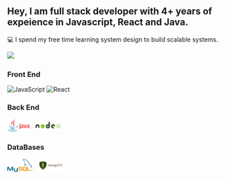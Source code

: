 ## Hey, I am full stack developer with 4+ years of expeience in Javascript, React and Java.

:computer: I spend my free time learning system design to build scalable systems.

![](https://komarev.com/ghpvc/?username=sathishsridhar&color=blue&label=Views)

### Front End
![JavaScript](https://img.shields.io/badge/javascript-%23323330.svg?style=for-the-badge&logo=javascript&logoColor=%23F7DF1E)
![React](https://img.shields.io/badge/react-%2320232a.svg?style=for-the-badge&logo=react&logoColor=%2361DAFB)
### Back End
<img style="height:30px;" src=https://raw.githubusercontent.com/sathishsridhar/sathishsridhar/main/images/Javaimg.png>&nbsp;	&nbsp;<img style="height:30px;" src=https://github.com/sathishsridhar/sathishsridhar/blob/main/images/nodejs.png>

### DataBases
<img style="height:30px;" src=https://raw.githubusercontent.com/sathishsridhar/sathishsridhar/main/images/mysql.png>&nbsp;	&nbsp;<img style="height:30px;background:#fff;" src="https://raw.githubusercontent.com/sathishsridhar/sathishsridhar/main/images/mongodb.png">



